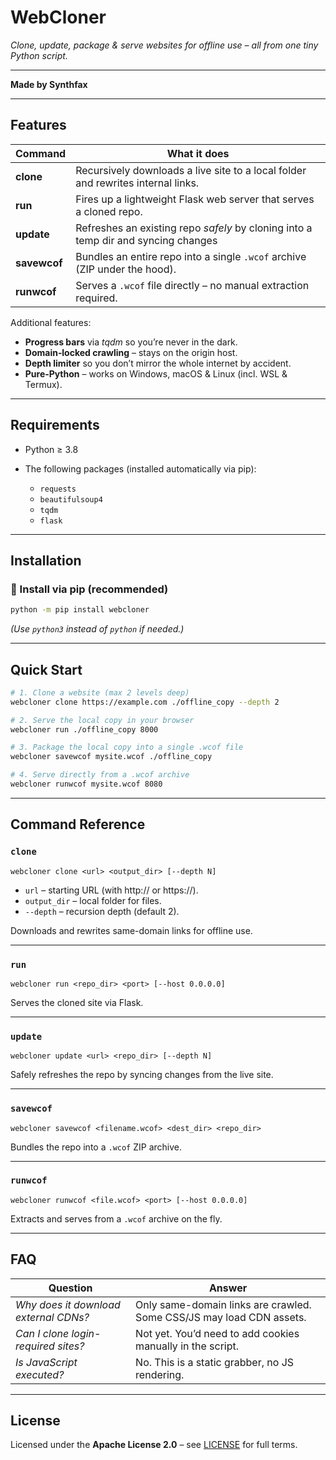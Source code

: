 # WebCloner

*Clone, update, package & serve websites for offline use – all from one tiny Python script.*

---

**Made by Synthfax**

---

## Features

| Command      | What it does                                                                       |
| ------------ | ---------------------------------------------------------------------------------- |
| **clone**    | Recursively downloads a live site to a local folder and rewrites internal links.   |
| **run**      | Fires up a lightweight Flask web server that serves a cloned repo.                 |
| **update**   | Refreshes an existing repo *safely* by cloning into a temp dir and syncing changes |
| **savewcof** | Bundles an entire repo into a single `.wcof` archive (ZIP under the hood).         |
| **runwcof**  | Serves a `.wcof` file directly – no manual extraction required.                    |

Additional features:

* **Progress bars** via *tqdm* so you’re never in the dark.
* **Domain‑locked crawling** – stays on the origin host.
* **Depth limiter** so you don’t mirror the whole internet by accident.
* **Pure‑Python** – works on Windows, macOS & Linux (incl. WSL & Termux).

---

## Requirements

* Python ≥ 3.8
* The following packages (installed automatically via pip):

  * `requests`
  * `beautifulsoup4`
  * `tqdm`
  * `flask`

---

## Installation

### 🔌 Install via pip (recommended)

```bash
python -m pip install webcloner
```

*(Use `python3` instead of `python` if needed.)*

---

## Quick Start

```bash
# 1. Clone a website (max 2 levels deep)
webcloner clone https://example.com ./offline_copy --depth 2

# 2. Serve the local copy in your browser
webcloner run ./offline_copy 8000

# 3. Package the local copy into a single .wcof file
webcloner savewcof mysite.wcof ./offline_copy

# 4. Serve directly from a .wcof archive
webcloner runwcof mysite.wcof 8080
```

---

## Command Reference

### `clone`

```
webcloner clone <url> <output_dir> [--depth N]
```

* `url` – starting URL (with http\:// or https\://).
* `output_dir` – local folder for files.
* `--depth` – recursion depth (default 2).

Downloads and rewrites same-domain links for offline use.

---

### `run`

```
webcloner run <repo_dir> <port> [--host 0.0.0.0]
```

Serves the cloned site via Flask.

---

### `update`

```
webcloner update <url> <repo_dir> [--depth N]
```

Safely refreshes the repo by syncing changes from the live site.

---

### `savewcof`

```
webcloner savewcof <filename.wcof> <dest_dir> <repo_dir>
```

Bundles the repo into a `.wcof` ZIP archive.

---

### `runwcof`

```
webcloner runwcof <file.wcof> <port> [--host 0.0.0.0]
```

Extracts and serves from a `.wcof` archive on the fly.

---

## FAQ

| Question                              | Answer                                                               |
| ------------------------------------- | -------------------------------------------------------------------- |
| *Why does it download external CDNs?* | Only same-domain links are crawled. Some CSS/JS may load CDN assets. |
| *Can I clone login-required sites?*   | Not yet. You’d need to add cookies manually in the script.           |
| *Is JavaScript executed?*             | No. This is a static grabber, no JS rendering.                       |

---

## License

Licensed under the **Apache License 2.0** – see [LICENSE](LICENSE) for full terms.